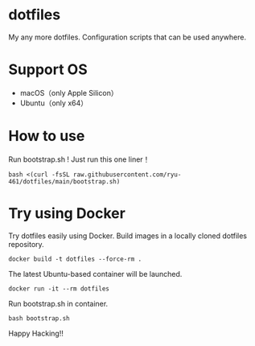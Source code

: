 # dotfiles

My any more dotfiles.
Configuration scripts that can be used anywhere.

# Support OS

- macOS（only Apple Silicon）
- Ubuntu（only x64）

# How to use

Run bootstrap.sh !
Just run this one liner！

```shell
bash <(curl -fsSL raw.githubusercontent.com/ryu-461/dotfiles/main/bootstrap.sh)
```

# Try using Docker

Try dotfiles easily using Docker.
Build images in a locally cloned dotfiles repository.

```shell
docker build -t dotfiles --force-rm .
```

The latest Ubuntu-based container will be launched.

```shell
docker run -it --rm dotfiles
```

Run bootstrap.sh in container.

```shell
bash bootstrap.sh
```

Happy Hacking!!